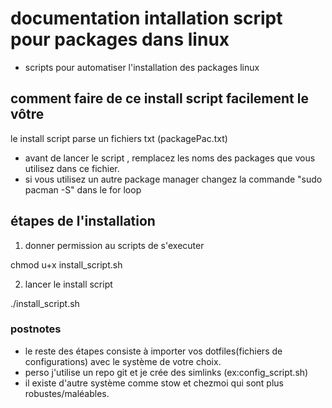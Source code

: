 # documentation intallation script pour packages dans linux

- scripts pour automatiser l'installation des packages linux

## comment faire de ce install script facilement le vôtre

le install script parse un fichiers txt (packagePac.txt)
- avant de lancer le script , remplacez les noms des packages que vous utilisez dans ce fichier.
- si vous utilisez un autre package manager changez la commande "sudo pacman -S" dans le for loop

## étapes de l'installation

1) donner permission au scripts de s'executer

chmod u+x install_script.sh 

2) lancer le install script

./install_script.sh

### postnotes 

  - le reste des étapes consiste à importer vos dotfiles(fichiers de configurations) avec le système de votre choix.
  - perso j'utilise un repo git et je crée des simlinks (ex:config_script.sh)
  - il existe d'autre système comme stow et chezmoi qui sont plus robustes/maléables.
